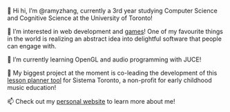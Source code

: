 👋 Hi hi, I’m @ramyzhang, currently a 3rd year studying Computer Science and Cognitive Science at the University of Toronto!

👀 I’m interested in web development and [games](https://mimimosa.itch.io/)! One of my favourite things in the world is realizing an abstract idea into delightful software that people can engage with.

🌱 I’m currently learning OpenGL and audio programming with JUCE!

🔬 My biggest project at the moment is co-leading the development of this [lesson planner tool](https://github.com/uoftblueprint/sistema) for Sistema Toronto, a non-profit for early childhood music education!

📫 Check out my [personal website](https://ramyzhang.com/) to learn more about me!

<!---
ramyzhang/ramyzhang is a ✨ special ✨ repository because its `README.md` (this file) appears on your GitHub profile.
You can click the Preview link to take a look at your changes.
--->
